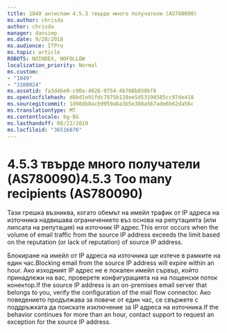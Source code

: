 ```yaml
---
title: 1049 антиспам 4.5.3 твърде много получатели (AS780090)
ms.author: chrisda
author: chrisda
manager: dansimp
ms.date: 9/28/2018
ms.audience: ITPro
ms.topic: article
ROBOTS: NOINDEX, NOFOLLOW
localization_priority: Normal
ms.custom:
- "1049"
- "3100024"
ms.assetid: fa3d4be9-c90a-4926-9754-4b708b038bf6
ms.openlocfilehash: d8bd1e91fdc7975b128ee5d53198585cc97de418
ms.sourcegitcommit: 1d98db8acb9959aba3b5e308a567ade6b62da56c
ms.translationtype: MT
ms.contentlocale: bg-BG
ms.lasthandoff: 08/22/2019
ms.locfileid: "36516876"
---
```

# <a name="453-too-many-recipients-as780090"></a><span data-ttu-id="f3028-102">4.5.3 твърде много получатели (AS780090)</span><span class="sxs-lookup"><span data-stu-id="f3028-102">4.5.3 Too many recipients (AS780090)</span></span>

<span data-ttu-id="f3028-103">Тази грешка възниква, когато обемът на имейл трафик от IP адреса на източника надвишава ограничението въз основа на репутацията (или липсата на репутация) на източник IP адрес.</span><span class="sxs-lookup"><span data-stu-id="f3028-103">This error occurs when the volume of email traffic from the source IP address exceeds the limit based on the reputation (or lack of reputation) of source IP address.</span></span>

<span data-ttu-id="f3028-104">Блокиране на имейл от IP адреса на източника ще изтече в рамките на един час.</span><span class="sxs-lookup"><span data-stu-id="f3028-104">Blocking email from the source IP address will expire within an hour.</span></span> <span data-ttu-id="f3028-105">Ако изходният IP адрес не е локален имейл сървър, който принадлежи на вас, проверете конфигурацията на на пощенски поток конектор.</span><span class="sxs-lookup"><span data-stu-id="f3028-105">If the source IP address is an on-premises email server that belongs to you, verify the configuration of the mail flow connector.</span></span> <span data-ttu-id="f3028-106">Ако поведението продължава за повече от един час, се свържете с поддръжката да поискате изключение за IP адреса на източника.</span><span class="sxs-lookup"><span data-stu-id="f3028-106">If the behavior continues for more than an hour, contact support to request an exception for the source IP address.</span></span>
